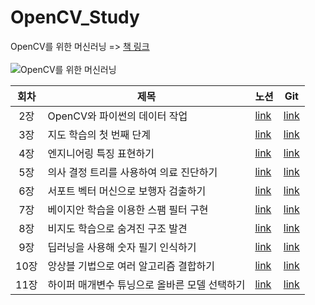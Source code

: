 # OpenCV_Study

OpenCV를 위한 머신러닝 => [책 링크](http://www.kyobobook.co.kr/product/detailViewKor.laf?ejkGb=KOR&mallGb=KOR&barcode=9791161750965&orderClick=LAG&Kc=)<br>
<br>
![OpenCV를 위한 머신러닝](http://image.kyobobook.co.kr/images/book/large/965/l9791161750965.jpg)

| <center>회차 | <center>제목 | <center>노션 | <center>Git |
| - | - | - | - |
| <center>2장 | OpenCV와 파이썬의 데이터 작업 | [link]() | [link]() |
| <center>3장 | 지도 학습의 첫 번째 단계 | [link]() | [link]() |
| <center>4장 | 엔지니어링 특징 표현하기 | [link]() | [link]() |
| <center>5장 | 의사 결정 트리를 사용하여 의료 진단하기 | [link]() | [link]() |
| <center>6장 | 서포트 벡터 머신으로 보행자 검출하기 | [link]() | [link]() |
| <center>7장 | 베이지안 학습을 이용한 스팸 필터 구현 | [link]() | [link]() |
| <center>8장 | 비지도 학습으로 숨겨진 구조 발견 | [link]() | [link]() |
| <center>9장 | 딥러닝을 사용해 숫자 필기 인식하기 | [link]() | [link]() |
| <center>10장 | 앙상블 기법으로 여러 알고리즘 결합하기 | [link]() | [link]() |
| <center>11장 | 하이퍼 매개변수 튜닝으로 올바른 모델 선택하기 | [link]() | [link]() |
